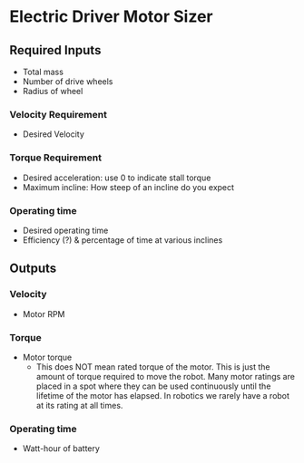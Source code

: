 # Electric Driver Motor Sizer

## Required Inputs

- Total mass
- Number of drive wheels
- Radius of wheel

### Velocity Requirement

- Desired Velocity

### Torque Requirement

- Desired acceleration: use 0 to indicate stall torque
- Maximum incline: How steep of an incline do you expect

### Operating time

- Desired operating time
- Efficiency (?) & percentage of time at various inclines

## Outputs

### Velocity

- Motor RPM

### Torque

- Motor torque
  - This does NOT mean rated torque of the motor. This is just the amount of
    torque required to move the robot. Many motor ratings are placed in a spot
    where they can be used continuously until the lifetime of the motor has
    elapsed. In robotics we rarely have a robot at its rating at all times.

### Operating time

- Watt-hour of battery
